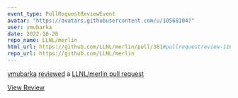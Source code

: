 ```yaml
---
event_type: PullRequestReviewEvent
avatar: "https://avatars.githubusercontent.com/u/10568104?"
user: ymubarka
date: 2022-10-28
repo_name: LLNL/merlin
html_url: https://github.com/LLNL/merlin/pull/381#pullrequestreview-1160515954
repo_url: https://github.com/LLNL/merlin
---
```


<a href='https://github.com/ymubarka' target='_blank'>ymubarka</a> <a href='https://github.com/LLNL/merlin/pull/381#pullrequestreview-1160515954' target='_blank'>reviewed</a> a <a href='https://github.com/LLNL/merlin/pull/381' target='_blank'>LLNL/merlin pull request</a>

<small></small>

<a href='https://github.com/LLNL/merlin/pull/381#pullrequestreview-1160515954' target='_blank'>View Review</a>